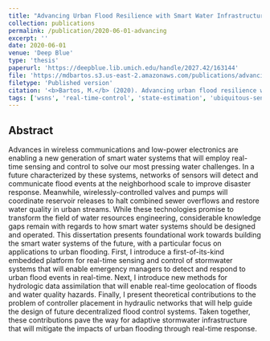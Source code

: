 ```yaml
---
title: "Advancing Urban Flood Resilience with Smart Water Infrastructure"
collection: publications
permalink: /publication/2020-06-01-advancing
excerpt: ''
date: 2020-06-01
venue: 'Deep Blue'
type: 'thesis'
paperurl: 'https://deepblue.lib.umich.edu/handle/2027.42/163144'
file: 'https://mdbartos.s3.us-east-2.amazonaws.com/publications/advancing_urban_flood_resilience.pdf'
filetype: 'Published version'
citation: '<b>Bartos, M.</b> (2020). Advancing urban flood resilience with smart water infrastructure. Ph.D. Dissertation.' 
tags: ['wsns', 'real-time-control', 'state-estimation', 'ubiquitous-sensing']
---
```


## Abstract

Advances in wireless communications and low-power electronics are enabling a new generation of smart water systems that will employ real-time sensing and control to solve our most pressing water challenges. In a future characterized by these systems, networks of sensors will detect and communicate flood events at the neighborhood scale to improve disaster response. Meanwhile, wirelessly-controlled valves and pumps will coordinate reservoir releases to halt combined sewer overflows and restore water quality in urban streams. While these technologies promise to transform the field of water resources engineering, considerable knowledge gaps remain with regards to how smart water systems should be designed and operated. This dissertation presents foundational work towards building the smart water systems of the future, with a particular focus on applications to urban flooding. First, I introduce a first-of-its-kind embedded platform for real-time sensing and control of stormwater systems that will enable emergency managers to detect and respond to urban flood events in real-time. Next, I introduce new methods for hydrologic data assimilation that will enable real-time geolocation of floods and water quality hazards. Finally, I present theoretical contributions to the problem of controller placement in hydraulic networks that will help guide the design of future decentralized flood control systems. Taken together, these contributions pave the way for adaptive stormwater infrastructure that will mitigate the impacts of urban flooding through real-time response.
